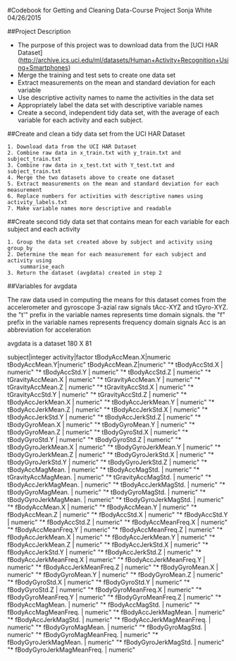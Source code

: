 #Codebook for Getting and Cleaning Data-Course Project
Sonja White
04/26/2015


##Project Description

* The purpose of this project was to download data from the [UCI HAR Dataset]
  (http://archive.ics.uci.edu/ml/datasets/Human+Activity+Recognition+Using+Smartphones) 
* Merge the training and test sets to create one data set
* Extract measurements on the mean and standard deviation for each variable
* Use descriptive activity names to name the activities in the data set
* Appropriately label the data set with descriptive variable names
* Create a second, independent tidy data set, with the average of each variable for 
  each activity and each subject.
		
##Create and clean a tidy data set from the UCI HAR Dataset

	1. Download data from the UCI HAR Dataset
	2. Combine raw data in x_train.txt with y_train.txt and subject_train.txt
	3. Combine raw data in x_test.txt with Y_test.txt and subject_train.txt
	4. Merge the two datasets above to create one dataset
	5. Extract measurements on the mean and standard deviation for each measurement
	6. Replace numbers for activities with descriptive names using activity_labels.txt
	7. Make variable names more descriptive and readable
	
##Create second tidy data set that contains mean for each variable for each subject and each activity

	1. Group the data set created above by subject and activity using group_by
	2. Determine the mean for each measurement for each subject and activity using 
		summarise_each
	3. Return the dataset (avgdata) created in step 2


##Variables for avgdata

The raw data used in computing the means for this dataset comes from the accelerometer
and gyroscope 3-azial raw signals tAcc-XYZ and tGyro-XYZ.  
the "t'" prefix in the variable names represents time domain signals.
the "f" prefix in the variable names represents frequency domain signals
Acc is an abbreviation for acceleration



avgdata is a dataset 180 X 81

subject|integer
activity|factor
tBodyAccMean.X|numeric
tBodyAccMean.Y|numeric"
tBodyAccMean.Z|numeric"
"* tBodyAccStd.X | numeric"
"* tBodyAccStd.Y | numeric"
"* tBodyAccStd.Z | numeric"
"* tGravityAccMean.X | numeric"
"* tGravityAccMean.Y | numeric"
"* tGravityAccMean.Z | numeric"
"* tGravityAccStd.X | numeric"
"* tGravityAccStd.Y | numeric"
"* tGravityAccStd.Z | numeric"
"* tBodyAccJerkMean.X | numeric"
"* tBodyAccJerkMean.Y | numeric"
"* tBodyAccJerkMean.Z | numeric"
"* tBodyAccJerkStd.X | numeric"
"* tBodyAccJerkStd.Y | numeric"
"* tBodyAccJerkStd.Z | numeric"
"* tBodyGyroMean.X | numeric"
"* tBodyGyroMean.Y | numeric"
"* tBodyGyroMean.Z | numeric"
"* tBodyGyroStd.X | numeric"
"* tBodyGyroStd.Y | numeric"
"* tBodyGyroStd.Z | numeric"
"* tBodyGyroJerkMean.X | numeric"
"* tBodyGyroJerkMean.Y | numeric"
"* tBodyGyroJerkMean.Z | numeric"
"* tBodyGyroJerkStd.X | numeric"
"* tBodyGyroJerkStd.Y | numeric"
"* tBodyGyroJerkStd.Z | numeric"
"* tBodyAccMagMean. | numeric"
"* tBodyAccMagStd. | numeric"
"* tGravityAccMagMean. | numeric"
"* tGravityAccMagStd. | numeric"
"* tBodyAccJerkMagMean. | numeric"
"* tBodyAccJerkMagStd. | numeric"
"* tBodyGyroMagMean. | numeric"
"* tBodyGyroMagStd. | numeric"
"* tBodyGyroJerkMagMean. | numeric"
"* tBodyGyroJerkMagStd. | numeric"
"* fBodyAccMean.X | numeric"
"* fBodyAccMean.Y | numeric"
"* fBodyAccMean.Z | numeric"
"* fBodyAccStd.X | numeric"
"* fBodyAccStd.Y | numeric"
"* fBodyAccStd.Z | numeric"
"* fBodyAccMeanFreq.X | numeric"
"* fBodyAccMeanFreq.Y | numeric"
"* fBodyAccMeanFreq.Z | numeric"
"* fBodyAccJerkMean.X | numeric"
"* fBodyAccJerkMean.Y | numeric"
"* fBodyAccJerkMean.Z | numeric"
"* fBodyAccJerkStd.X | numeric"
"* fBodyAccJerkStd.Y | numeric"
"* fBodyAccJerkStd.Z | numeric"
"* fBodyAccJerkMeanFreq.X | numeric"
"* fBodyAccJerkMeanFreq.Y | numeric"
"* fBodyAccJerkMeanFreq.Z | numeric"
"* fBodyGyroMean.X | numeric"
"* fBodyGyroMean.Y | numeric"
"* fBodyGyroMean.Z | numeric"
"* fBodyGyroStd.X | numeric"
"* fBodyGyroStd.Y | numeric"
"* fBodyGyroStd.Z | numeric"
"* fBodyGyroMeanFreq.X | numeric"
"* fBodyGyroMeanFreq.Y | numeric"
"* fBodyGyroMeanFreq.Z | numeric"
"* fBodyAccMagMean. | numeric"
"* fBodyAccMagStd. | numeric"
"* fBodyAccMagMeanFreq. | numeric"
"* fBodyAccJerkMagMean. | numeric"
"* fBodyAccJerkMagStd. | numeric"
"* fBodyAccJerkMagMeanFreq. | numeric"
"* fBodyGyroMagMean. | numeric"
"* fBodyGyroMagStd. | numeric"
"* fBodyGyroMagMeanFreq. | numeric"
"* fBodyGyroJerkMagMean. | numeric"
"* fBodyGyroJerkMagStd. | numeric"
"* fBodyGyroJerkMagMeanFreq. | numeric"
